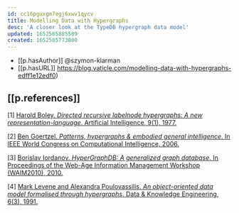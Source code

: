 ```yaml
---
id: cc16pguxgm7egj6xwv1qycv
title: Modelling Data with Hypergraphs
desc: 'A closer look at the TypeDB hypergraph data model'
updated: 1652565885589
created: 1652565773800
---
```

 
- [[p.hasAuthor]] @szymon-klarman 
- [[p.hasURL]] https://blog.vaticle.com/modelling-data-with-hypergraphs-edff1e12edf0)

## [[p.references]]

\[1\] [Harold Boley. _Directed recursive labelnode hypergraphs: A new representation-language_. Artificial Intelligence, 9(1), 1977.](https://www.sciencedirect.com/science/article/abs/pii/0004370277900145)

\[2\] [Ben Goertzel. _Patterns, hypergraphs & embodied general intelligence_. In IEEE World Congress on Computational Intelligence, 2006.](https://ieeexplore.ieee.org/document/1716127)

\[3\] [Borislav Iordanov. _HyperGraphDB: A generalized graph database_. In Proceedings of the Web-Age Information Management Workshop (WAIM2010), 2010.](https://link.springer.com/chapter/10.1007/978-3-642-16720-1_3)

\[4\] [Mark Levene and Alexandra Poulovassilis. _An object-oriented data model formalised through hypergraphs_. Data & Knowledge Engineering, 6(3), 1991.](https://www.sciencedirect.com/science/article/abs/pii/0169023X9190005I)
